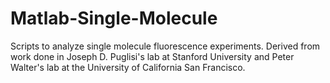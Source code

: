 Matlab-Single-Molecule
======================

Scripts to analyze single molecule fluorescence experiments. Derived from work done in Joseph D. Puglisi's lab at Stanford University and Peter Walter's lab at the University of California San Francisco. 

